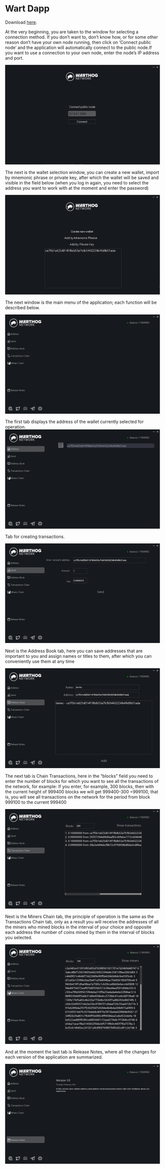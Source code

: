 # Wart Dapp
Download [here](https://github.com/I-luk-I/Warthog-network-dapp/releases).

At the very beginning, you are taken to the window for selecting a connection method. If you don’t want to, don’t know how, or for some other reason don’t have your own node running, then click on ‘Connect public node’ and the application will automatically connect to the public node.If you want to use a connection to your own node, enter the node’s IP address and port.


![Connect public node](./img/dapp/01-connect.png)

The next is the wallet selection window, you can create a new wallet, import by mnemonic phrase or private key, after which the wallet will be saved and visible in the field below (when you log in again, you need to select the address you want to work with at the moment and enter the password)

![Wallet Selection](./img/dapp/create-wallet.webp)

The next window is the main menu of the application; each function will be described below.

![Overview](./img/dapp/02-overview.png)

The first tab displays the address of the wallet currently selected for operation.
![Address](./img/dapp/03-address.png)


Tab for creating transactions.

![Send](./img/dapp/04-send.png)

Next is the Address Book tab, here you can save addresses that are important to you and assign names or titles to them, after which you can conveniently use them at any time

![Address Book](./img/dapp/address-book.png)

The next tab is Chain Transactions, here in the “blocks” field you need to enter the number of blocks for which you want to see all the transactions of the network, for example: If you enter, for example, 300 blocks, then with the current height of 999400 blocks we will get 999400-300 =999100, that is, you will see all transactions on the network for the period from block 999100 to the current 999400

![Transactions Chain](./img/dapp/05-transaction-chain.webp)

Next is the Miners Chain tab, the principle of operation is the same as the Transactions Chain tab, only as a result you will receive the addresses of all the miners who mined blocks in the interval of your choice and opposite each address the number of coins mined by them in the interval of blocks you selected.

![Miners Chain](./img/dapp/06-miners-chain.webp)

And at the moment the last tab is Release Notes, where all the changes for each version of the application are summarized.

![Release Notes](./img/dapp/07-release-notes.webp)
